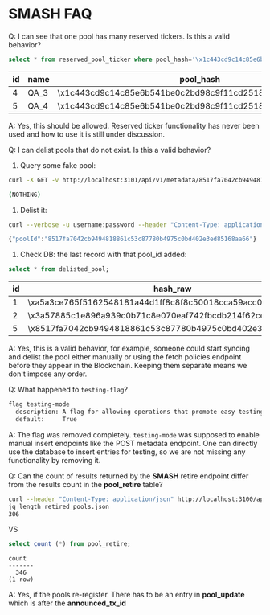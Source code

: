 # SMASH FAQ

Q: I can see that one pool has many reserved tickers. Is this a valid behavior?

```sql
select * from reserved_pool_ticker where pool_hash='\x1c443cd9c14c85e6b541be0c2bd98c9f11cd25185a15636c44c4cd3f';
```

| id | name |                         pool_hash
| -- | ---- | -----------------------------------------------------------
|   4 | QA_3 | \x1c443cd9c14c85e6b541be0c2bd98c9f11cd25185a15636c44c4cd3f
|   5 | QA_4 | \x1c443cd9c14c85e6b541be0c2bd98c9f11cd25185a15636c44c4cd3f


A: Yes, this should be allowed. Reserved ticker functionality has never been used and how to use it is still under discussion.


Q: I can delist pools that do not exist. Is this a valid behavior?


1. Query some fake pool:

```sh
curl -X GET -v http://localhost:3101/api/v1/metadata/8517fa7042cb9494818861c53c87780b4975c0bd402e3ed85168aa66/4b2221a0ac0b0197308323080ba97e3e453f8625393d30f96eebe0fca4cb7335 | jq .

(NOTHING)
```

1. Delist it:

```sh
curl --verbose -u username:password --header "Content-Type: application/json" --request PATCH --data '{"poolId":"8517fa7042cb9494818861c53c87780b4975c0bd402e3ed85168aa66"}' http://localhost:3101/api/v1/delist

{"poolId":"8517fa7042cb9494818861c53c87780b4975c0bd402e3ed85168aa66"}
```

1. Check DB: the last record with that pool_id added:

```sql
select * from delisted_pool;
```

  id |                          hash_raw
 --- | -----------------------------------------------------------
   1 | \xa5a3ce765f5162548181a44d1ff8c8f8c50018cca59acc0b70a85a41
   2 | \x3a57885c1e896a939c0b71c8e070eaf742fbcdb214f62cede8b79b10
   5 | \x8517fa7042cb9494818861c53c87780b4975c0bd402e3ed85168aa66


A: Yes, this is a valid behavior, for example, someone could start syncing and delist the pool either manually or using the fetch policies endpoint before they appear in the Blockchain. Keeping them separate means we don't impose any order.


Q: What happened to `testing-flag`?

```sh
flag testing-mode
  description: A flag for allowing operations that promote easy testing.
  default:     True
```

A: The flag was removed completely. `testing-mode` was supposed to enable manual insert endpoints like the POST metadata endpoint.
One can directly use the database to insert entries for testing, so we are not missing any functionality by removing it.


Q: Can the count of results returned by the **SMASH** retire endpoint differ from the results count in the **pool_retire** table?

```sh
curl --header "Content-Type: application/json" http://localhost:3100/api/v1/retired | jq . > retired_pools.json
jq length retired_pools.json
306
```

VS

```sql
select count (*) from pool_retire;
```

```text
count
-------
  346
(1 row)
```

A: Yes, if the pools re-register. There has to be an entry in **pool_update** which is after the **announced_tx_id**
